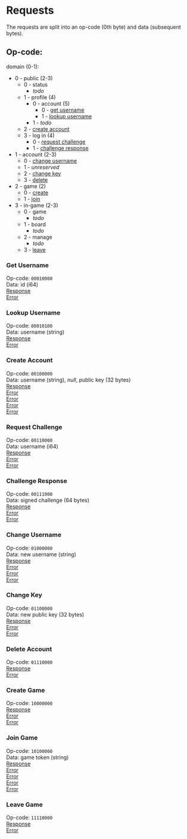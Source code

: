 # Requests

The requests are split into an op-code (0th byte) and data (subsequent bytes).

## Op-code:

domain (0-1):
- 0 - public (2-3)
  - 0 - status
    - *todo*
  - 1 - profile (4)
    - 0 - account (5)
      - 0 - [get username](#get-username)
      - 1 - [lookup username](#lookup-username)
    - 1 - *todo*
  - 2 - [create account](#create-account)
  - 3 - log in (4)
    - 0 - [request challenge](#request-challenge)
    - 1 - [challenge response](#challenge-response)
- 1 - account (2-3)
  - 0 - [change username](#change-username)
  - 1 - *unreserved*
  - 2 - [change key](#change-key)
  - 3 - [delete](#delete-account)
- 2 - game (2)
    - 0 - [create](#create-game)
    - 1 - [join](#join-game)
- 3 - in-game (2-3)
    - 0 - game
      - *todo*
    - 1 - board
      - *todo*
    - 2 - manage
      - *todo*
    - 3 - [leave](#leave-game)

### Get Username

Op-code: `00010000`  
Data: id (i64)  
[Response](./response.md#username)  
[Error](./response.md#unknown-id)

### Lookup Username

Op-code: `00010100`  
Data: username (string)  
[Response](./response.md#account-id)  
[Error](./response.md#unknown-username)

### Create Account

Op-code: `00100000`  
Data: username (string), *null*, public key (32 bytes)  
[Response](./response.md#confirmation)  
[Error](./response.md#logged-in)  
[Error](./response.md#invalid-username)  
[Error](./response.md#username-in-use)  
[Error](./response.md#invalid-public-key)

### Request Challenge

Op-code: `00110000`  
Data: username (i64)  
[Response](./response.md#log-in-challenge)  
[Error](./response.md#logged-in)  
[Error](./response.md#unknown-username)

### Challenge Response

Op-code: `00111000`  
Data: signed challenge (64 bytes)  
[Response](./response.md#confirmation)  
[Error](./response.md#no-challenge-request)  
[Error](./response.md#log-in-failed)

### Change Username

Op-code: `01000000`  
Data: new username (string)  
[Response](./response.md#confirmation)  
[Error](./response.md#not-logged-in)  
[Error](./response.md#invalid-username)  
[Error](./response.md#username-in-use)

### Change Key

Op-code: `01100000`  
Data: new public key (32 bytes)  
[Response](./response.md#confirmation)  
[Error](./response.md#not-logged-in)  
[Error](./response.md#invalid-public-key)

### Delete Account

Op-code: `01110000`  
[Response](./response.md#confirmation)  
[Error](./response.md#not-logged-in)

### Create Game

Op-code: `10000000`  
[Response](./response.md#game-token)  
[Error](./response.md#in-game)  
[Error](./response.md#not-logged-in)

### Join Game

Op-code: `10100000`  
Data: game token (string)  
[Response](./response.md#confirmation)  
[Error](./response.md#in-game)  
[Error](./response.md#not-logged-in)  
[Error](./response.md#invalid-game-id)  
[Error](./response.md#unknown-game-id)

### Leave Game

Op-code: `11110000`  
[Response](./response.md#confirmation)  
[Error](./response.md#not-in-game)
